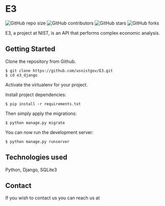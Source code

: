 # E3

![GitHub repo size](https://img.shields.io/github/repo-size/usnistgov/E3)
![GitHub contributors](https://img.shields.io/github/contributors/usnistgov/E3)
![GitHub stars](https://img.shields.io/github/stars/usnistgov/E3?style=social)
![GitHub forks](https://img.shields.io/github/forks/usnistgov/E3?style=social)

E3, a project at NIST, is an API that performs complex economic analysis.


## Getting Started

Clone the repository from Github.

    $ git clone https://github.com/usnistgov/E3.git
    $ cd e3_django
    
Activate the virtualenv for your project.
    
Install project dependencies:

    $ pip install -r requirements.txt
    
    
Then simply apply the migrations:

    $ python manage.py migrate
    

You can now run the development server:

    $ python manage.py runserver
    
    
## Technologies used
Python, Django, SQLite3

## Contact

If you wish to contact us you can reach us at 
    
